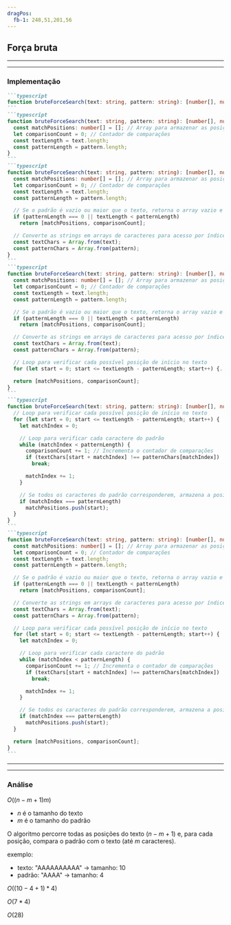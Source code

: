 ```yaml
---
dragPos:
  fb-1: 248,51,201,56
---
```


## Força bruta

<!-- <img border="rounded" class="w-full h-full" src="/images/força-bruta-1.svg" alt=""> -->

<Cadeia cadeia="TRES TIGRES TRISTES" />

<Cadeia v-drag="'fb-1'" cadeia="TRISTE" />

<Counter />

---
---

### Implementação

````md magic-move
```typescript
function bruteForceSearch(text: string, pattern: string): [number[], number] {...}
```
```typescript
function bruteForceSearch(text: string, pattern: string): [number[], number] {
  const matchPositions: number[] = []; // Array para armazenar as posições onde o padrão é encontrado
  let comparisonCount = 0; // Contador de comparações
  const textLength = text.length;
  const patternLength = pattern.length;
}
```
```typescript
function bruteForceSearch(text: string, pattern: string): [number[], number] {
  const matchPositions: number[] = []; // Array para armazenar as posições onde o padrão é encontrado
  let comparisonCount = 0; // Contador de comparações
  const textLength = text.length;
  const patternLength = pattern.length;

  // Se o padrão é vazio ou maior que o texto, retorna o array vazio e o contador
  if (patternLength === 0 || textLength < patternLength)
    return [matchPositions, comparisonCount];

  // Converte as strings em arrays de caracteres para acesso por índice
  const textChars = Array.from(text);
  const patternChars = Array.from(pattern);
}
```
```typescript
function bruteForceSearch(text: string, pattern: string): [number[], number] {
  const matchPositions: number[] = []; // Array para armazenar as posições onde o padrão é encontrado
  let comparisonCount = 0; // Contador de comparações
  const textLength = text.length;
  const patternLength = pattern.length;

  // Se o padrão é vazio ou maior que o texto, retorna o array vazio e o contador
  if (patternLength === 0 || textLength < patternLength)
    return [matchPositions, comparisonCount];

  // Converte as strings em arrays de caracteres para acesso por índice
  const textChars = Array.from(text);
  const patternChars = Array.from(pattern);

  // Loop para verificar cada possível posição de início no texto
  for (let start = 0; start <= textLength - patternLength; start++) {...}

  return [matchPositions, comparisonCount];
}
```
```typescript
function bruteForceSearch(text: string, pattern: string): [number[], number] {
  // Loop para verificar cada possível posição de início no texto
  for (let start = 0; start <= textLength - patternLength; start++) {
    let matchIndex = 0;

    // Loop para verificar cada caractere do padrão
    while (matchIndex < patternLength) {
      comparisonCount += 1; // Incrementa o contador de comparações
      if (textChars[start + matchIndex] !== patternChars[matchIndex])
        break;

      matchIndex += 1;
    }

    // Se todos os caracteres do padrão corresponderem, armazena a posição inicial
    if (matchIndex === patternLength)
      matchPositions.push(start);
  }
}
```
```typescript
function bruteForceSearch(text: string, pattern: string): [number[], number] {
  const matchPositions: number[] = []; // Array para armazenar as posições onde o padrão é encontrado
  let comparisonCount = 0; // Contador de comparações
  const textLength = text.length;
  const patternLength = pattern.length;

  // Se o padrão é vazio ou maior que o texto, retorna o array vazio e o contador
  if (patternLength === 0 || textLength < patternLength)
    return [matchPositions, comparisonCount];

  // Converte as strings em arrays de caracteres para acesso por índice
  const textChars = Array.from(text);
  const patternChars = Array.from(pattern);

  // Loop para verificar cada possível posição de início no texto
  for (let start = 0; start <= textLength - patternLength; start++) {
    let matchIndex = 0;

    // Loop para verificar cada caractere do padrão
    while (matchIndex < patternLength) {
      comparisonCount += 1; // Incrementa o contador de comparações
      if (textChars[start + matchIndex] !== patternChars[matchIndex])
        break;

      matchIndex += 1;
    }

    // Se todos os caracteres do padrão corresponderem, armazena a posição inicial
    if (matchIndex === patternLength)
      matchPositions.push(start);
  }

  return [matchPositions, comparisonCount];
}
```
````

---
---

### Análise

$O((n-m+1)m)$

- $n$ é o tamanho do texto
- $m$ é o tamanho do padrão

O algoritmo percorre todas as posições do texto $(n-m+1)$ e, para cada posição, compara o padrão com o texto (até $m$ caracteres).

exemplo:

- texto: "AAAAAAAAAA" -> tamanho: 10
- padrão: "AAAA" -> tamanho: 4

$O((10 - 4 + 1) * 4)$

$O(7 * 4)$

$O(28)$

<Cadeia v-drag="'fb-4'" cadeia="AAAAAAAAAA" class="absolute bottom-0 left-0" />
<Cadeia v-drag="'fb-5'" cadeia="AAAA" class="absolute bottom-0 right-0" />

<!--
O força bruta tem O notation de O((n-m+1)m), onde n é o tamanho do texto e m é o tamanho do padrão.

O algoritmo percorre todas as posições do texto (n-m+1) e, para cada posição, compara o padrão com o texto (ate m caracteres).

Se o padrão for encontrado no início do texto, o algoritmo terá complexidade O(nm), pois percorrerá todo o texto para encontrar o padrão.

No pior caso, o algoritmo terá complexidade O(nm), mas, em média, terá complexidade O((n-m+1)m/2).
-->
